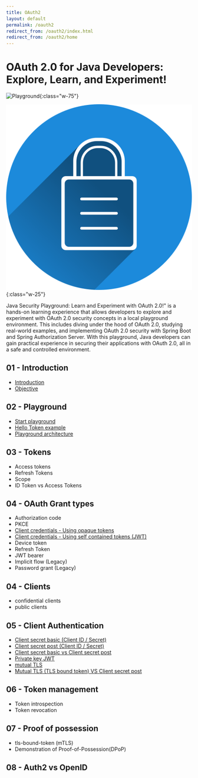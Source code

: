 ```yaml
---
title: OAuth2
layout: default
permalink: /oauth2
redirect_from: /oauth2/index.html
redirect_from: /oauth2/home
---
```



# OAuth 2.0 for Java Developers: Explore, Learn, and Experiment!

![Playground](/diagrams/oauth2/gifs/oauth2-playground-commandline.gif){:class="w-75"}


![Security](/images/oAuth2/security1.png){:class="w-25"}


Java Security Playground: Learn and Experiment with OAuth 2.0!" is a hands-on learning experience that allows developers to explore and experiment with OAuth 2.0 security concepts in a local playground environment. This includes diving under the hood of OAuth 2.0, studying real-world examples, and implementing OAuth 2.0 security with Spring Boot and Spring Authorization Server. With this playground, Java developers can gain practical experience in securing their applications with OAuth 2.0, all in a safe and controlled environment.

## 01 - Introduction
  - [Introduction](/oauth2/1-1-intro)
  - [Objective](/oauth2/1-2-objective)


## 02 - Playground
  - [Start playground](/oauth2/2-1-playground)
  - [Hello Token example](/oauth2/2-2-hello-token)
  - [Playground architecture](/oauth2/2-3-playground-architecture)
  

## 03 - Tokens
 - Access tokens
 - Refresh Tokens
 - Scope
 - ID Token vs Access Tokens


## 04 - OAuth Grant types
 - Authorization code
 - PKCE
 - [Client credentials - Using opaque tokens](/oauth2/4-3-1-client-credentials-opaque-token) 
 - [Client credentials - Using self contained tokens (JWT)](/oauth2/4-3-2-client-credentials-jwt-token)
 - Device token
 - Refresh Token
 - JWT bearer
 - Implicit flow (Legacy)
 - Password grant (Legacy)


## 04 - Clients
 - confidential clients
 - public clients


## 05 - Client Authentication
 - [Client secret basic (Client ID / Secret)](/oauth2/5-1-client-secret-basic)
 - [Client secret post (Client ID / Secret)](/oauth2/5-2-client-secret-post)
 - [Client secret basic vs Client secret post](/oauth2/5-2-1-basic-vs-post)
 - [Private key JWT](/oauth2/5-3-private-key-jwt)
 - [mutual TLS](/oauth2/5-4-mutual-tls)
 - [Mutual TLS (TLS bound token) VS Client secret post](/oauth2/5-4-1-mutual-tls-vs-client-secret-post) 
 

## 06 - Token management
 - Token introspection
 - Token revocation


## 07 - Proof of possession
 - tls-bound-token (mTLS)
 - Demonstration of Proof-of-Possession(DPoP)
 
## 08 - Auth2 vs OpenID


<!-- ## Index
    {% for oauth in site.oauth2 %}
    <h2>
      <a href="{{ oauth.url }}">
        {{ oauth.name }}
      </a>
    </h2>
    {% endfor %} -->

